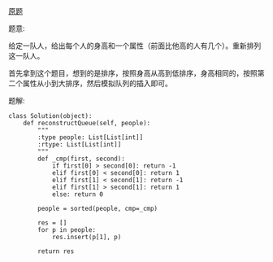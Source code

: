 [原题](https://leetcode.com/problems/queue-reconstruction-by-height)

题意:

给定一队人，给出每个人的身高和一个属性（前面比他高的人有几个）。重新排列这一队人。

首先拿到这个题目，想到的是排序，按照身高从高到低排序，身高相同的，按照第二个属性从小到大排序，然后模拟队列的插入即可。

题解:


```
class Solution(object):
    def reconstructQueue(self, people):
        """
        :type people: List[List[int]]
        :rtype: List[List[int]]
        """
        def _cmp(first, second):
            if first[0] > second[0]: return -1
            elif first[0] < second[0]: return 1
            elif first[1] < second[1]: return -1
            elif first[1] > second[1]: return 1
            else: return 0
        
        people = sorted(people, cmp=_cmp)
        
        res = []
        for p in people:
            res.insert(p[1], p)
        
        return res
```
